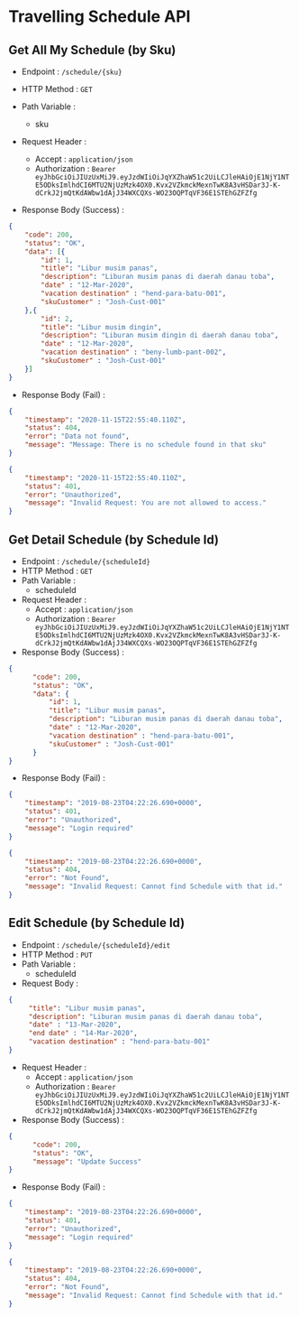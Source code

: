 # Travelling Schedule API

## Get All My Schedule (by Sku)

+ Endpoint : ``/schedule/{sku}``
+ HTTP Method : `GET`
+ Path Variable :
  + sku
+ Request Header :
  + Accept : `application/json`
  + Authorization : `Bearer eyJhbGciOiJIUzUxMiJ9.eyJzdWIiOiJqYXZhaW51c2UiLCJleHAiOjE1NjY1NTE5ODksImlhdCI6MTU2NjUzMzk4OX0.Kvx2VZkmckMexnTwK8A3vHSDar3J-K-dCrkJ2jmQtKdAWbw1dAjJ34WXCQXs-WO23OQPTqVF36E1STEhGZFZfg`

+ Response Body (Success) :

```json
{
    "code": 200,
    "status": "OK",
    "data": [{
        "id": 1,
        "title": "Libur musim panas",
        "description": "Liburan musim panas di daerah danau toba",
        "date" : "12-Mar-2020",
        "vacation destination" : "hend-para-batu-001",
        "skuCustomer" : "Josh-Cust-001"
    },{
        "id": 2,
        "title": "Libur musim dingin",
        "description": "Liburan musim dingin di daerah danau toba",
        "date" : "12-Mar-2020",
        "vacation destination" : "beny-lumb-pant-002",
        "skuCustomer" : "Josh-Cust-001"
    }]
}
```

+ Response Body (Fail) :

```json
{
    "timestamp": "2020-11-15T22:55:40.110Z",
    "status": 404,
    "error": "Data not found",
    "message": "Message: There is no schedule found in that sku"
}
```

```json
{
    "timestamp": "2020-11-15T22:55:40.110Z",
    "status": 401,
    "error": "Unauthorized",
    "message": "Invalid Request: You are not allowed to access."
}
```

## Get Detail Schedule (by Schedule Id)

+ Endpoint : ``/schedule/{scheduleId}``
+ HTTP Method : `GET`
+ Path Variable :
  + scheduleId
+ Request Header :
  + Accept : `application/json`
  + Authorization : `Bearer eyJhbGciOiJIUzUxMiJ9.eyJzdWIiOiJqYXZhaW51c2UiLCJleHAiOjE1NjY1NTE5ODksImlhdCI6MTU2NjUzMzk4OX0.Kvx2VZkmckMexnTwK8A3vHSDar3J-K-dCrkJ2jmQtKdAWbw1dAjJ34WXCQXs-WO23OQPTqVF36E1STEhGZFZfg`
+ Response Body (Success) :

```json
{
      "code": 200,
      "status": "OK",
      "data": {
          "id": 1,
          "title": "Libur musim panas",
          "description": "Liburan musim panas di daerah danau toba",
          "date" : "12-Mar-2020",
          "vacation destination" : "hend-para-batu-001",
          "skuCustomer" : "Josh-Cust-001"
      }
}
```

+ Response Body (Fail) :

```json
{
    "timestamp": "2019-08-23T04:22:26.690+0000",
    "status": 401,
    "error": "Unauthorized",
    "message": "Login required"
}
```

```json
{
    "timestamp": "2019-08-23T04:22:26.690+0000",
    "status": 404,
    "error": "Not Found",
    "message": "Invalid Request: Cannot find Schedule with that id."
}
```

## Edit Schedule (by Schedule Id)

+ Endpoint : ``/schedule/{scheduleId}/edit``
+ HTTP Method : `PUT`
+ Path Variable :
  + scheduleId
+ Request Body :

```json
{
     "title": "Libur musim panas",
     "description": "Liburan musim panas di daerah danau toba",
     "date" : "13-Mar-2020",
     "end date" : "14-Mar-2020",
     "vacation destination" : "hend-para-batu-001"
}
```

+ Request Header :
  + Accept : `application/json`
  + Authorization : `Bearer eyJhbGciOiJIUzUxMiJ9.eyJzdWIiOiJqYXZhaW51c2UiLCJleHAiOjE1NjY1NTE5ODksImlhdCI6MTU2NjUzMzk4OX0.Kvx2VZkmckMexnTwK8A3vHSDar3J-K-dCrkJ2jmQtKdAWbw1dAjJ34WXCQXs-WO23OQPTqVF36E1STEhGZFZfg`
+ Response Body (Success) :

```json
{
      "code": 200,
      "status": "OK",
      "message": "Update Success"
}
```

+ Response Body (Fail) :

```json
{
    "timestamp": "2019-08-23T04:22:26.690+0000",
    "status": 401,
    "error": "Unauthorized",
    "message": "Login required"
}
```

```json
{
    "timestamp": "2019-08-23T04:22:26.690+0000",
    "status": 404,
    "error": "Not Found",
    "message": "Invalid Request: Cannot find Schedule with that id."
}
```

